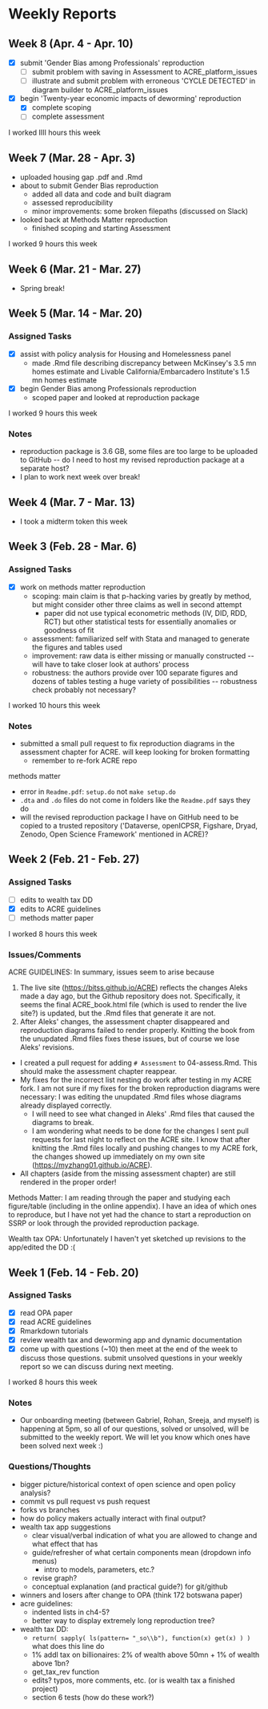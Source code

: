 # Weekly Reports

## Week 8 (Apr. 4 - Apr. 10)

- [x] submit 'Gender Bias among Professionals' reproduction
  - [ ] submit problem with saving in Assessment to ACRE_platform_issues
  - [ ] illustrate and submit problem with erroneous 'CYCLE DETECTED' in diagram builder to ACRE_platform_issues
- [x] begin 'Twenty-year economic impacts of deworming' reproduction
  - [x] complete scoping
  - [ ] complete assessment

I worked IIII hours this week



## Week 7 (Mar. 28 - Apr. 3)

- uploaded housing gap .pdf and .Rmd
- about to submit Gender Bias reproduction
  - added all data and code and built diagram
  - assessed reproducibility
  - minor improvements: some broken filepaths (discussed on Slack)
- looked back at Methods Matter reproduction
  - finished scoping and starting Assessment

I worked 9 hours this week



## Week 6 (Mar. 21 - Mar. 27)

- Spring break!



## Week 5 (Mar. 14 - Mar. 20)

### Assigned Tasks

- [x] assist with policy analysis for Housing and Homelessness panel
  - made .Rmd file describing discrepancy between McKinsey's 3.5 mn homes estimate and Livable California/Embarcadero Institute's 1.5 mn homes estimate
- [x] begin Gender Bias among Professionals reproduction
  - scoped paper and looked at reproduction package

I worked 9 hours this week

### Notes

- reproduction package is 3.6 GB, some files are too large to be uploaded to GitHub -- do I need to host my revised reproduction package at a separate host?
- I plan to work next week over break!



## Week 4 (Mar. 7 - Mar. 13)

- I took a midterm token this week



## Week 3 (Feb. 28 - Mar. 6)

### Assigned Tasks

- [x] work on methods matter reproduction
  - scoping: main claim is that p-hacking varies by greatly by method, but might consider other three claims as well in second attempt
    - paper did not use typical econometric methods (IV, DID, RDD, RCT) but other statistical tests for essentially anomalies or goodness of fit
  - assessment: familiarized self with Stata and managed to generate the figures and tables used
  - improvement: raw data is either missing or manually constructed -- will have to take closer look at authors' process
  - robustness: the authors provide over 100 separate figures and dozens of tables testing a huge variety of possibilities -- robustness check probably not necessary?

I worked 10 hours this week

### Notes

- submitted a small pull request to fix reproduction diagrams in the assessment chapter for ACRE. will keep looking for broken formatting
  - remember to re-fork ACRE repo

methods matter
- error in `Readme.pdf`: `setup.do` not `make setup.do`
- `.dta` and `.do` files do not come in folders like the `Readme.pdf` says they do
- will the revised reproduction package I have on GitHub need to be copied to a trusted repository ('Dataverse, openICPSR, Figshare, Dryad, Zenodo, Open Science Framework' mentioned in ACRE)?



## Week 2 (Feb. 21 - Feb. 27)

### Assigned Tasks
- [ ] edits to wealth tax DD
- [x] edits to ACRE guidelines
- [ ] methods matter paper

I worked 8 hours this week

### Issues/Comments

ACRE GUIDELINES: In summary, issues seem to arise because
1. The live site (https://bitss.github.io/ACRE) reflects the changes Aleks made a day ago, but the Github repository does not. Specifically, it seems the final ACRE_book.html file (which is used to render the live site?) is updated, but the .Rmd files that generate it are not.
2. After Aleks' changes, the assessment chapter disappeared and reproduction diagrams failed to render properly. Knitting the book from the unupdated .Rmd files fixes these issues, but of course we lose Aleks' revisions.

- I created a pull request for adding `# Assessment` to 04-assess.Rmd. This should make the assessment chapter reappear.
- My fixes for the incorrect list nesting do work after testing in my ACRE fork. I am not sure if my fixes for the broken reproduction diagrams were necessary: I was editing the unupdated .Rmd files whose diagrams already displayed correctly.
  - I will need to see what changed in Aleks' .Rmd files that caused the diagrams to break.
  - I am wondering what needs to be done for the changes I sent pull requests for last night to reflect on the ACRE site. I know that after knitting the .Rmd files locally and pushing changes to my ACRE fork, the changes showed up immediately on my own site (https://myzhang01.github.io/ACRE).
- All chapters (aside from the missing assessment chapter) are still rendered in the proper order!

Methods Matter: I am reading through the paper and studying each figure/table (including in the online appendix). I have an idea of which ones to reproduce, but I have not yet had the chance to start a reproduction on SSRP or look through the provided reproduction package.

Wealth tax OPA: Unfortunately I haven't yet sketched up revisions to the app/edited the DD :(



## Week 1 (Feb. 14 - Feb. 20)

### Assigned Tasks

- [x] read OPA paper
- [x] read ACRE guidelines
- [x] Rmarkdown tutorials
- [x] review wealth tax and deworming app and dynamic documentation
- [x] come up with questions (~10) then meet at the end of the week to discuss those questions. submit unsolved questions in your weekly report so we can discuss during next meeting.

I worked 8 hours this week

### Notes

- Our onboarding meeting (between Gabriel, Rohan, Sreeja, and myself) is happening at 5pm, so all of our questions, solved or unsolved, will be submitted to the weekly report. We will let you know which ones have been solved next week :)

### Questions/Thoughts

- bigger picture/historical context of open science and open policy analysis?
- commit vs pull request vs push request
- forks vs branches
- how do policy makers actually interact with final output?
- wealth tax app suggestions
    - clear visual/verbal indication of what you are allowed to change and what effect that has
    - guide/refresher of what certain components mean (dropdown info menus)
        - intro to models, parameters, etc.?
    - revise graph?
    - conceptual explanation (and practical guide?) for git/github
- winners and losers after change to OPA (think 172 botswana paper)
- acre guidelines:
    - indented lists in ch4-5?
    - better way to display extremely long reproduction tree?
- wealth tax DD:
    - `return( sapply( ls(pattern= "_so\\b"), function(x) get(x) ) )` what does this line do
    - 1% addl tax on billionaires: 2% of wealth above 50mn + 1% of wealth above 1bn?
    - get_tax_rev function
    - edits? typos, more comments, etc. (or is wealth tax a finished project)
    - section 6 tests (how do these work?)
